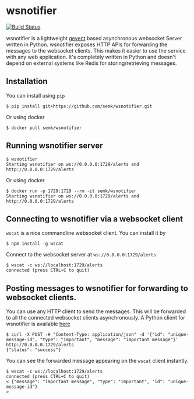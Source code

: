 # wsnotifier

[![Build Status](https://travis-ci.org/semk/wsnotifier.svg?branch=master)](https://travis-ci.org/semk/wsnotifier)

wsnotifier is a lightweight [gevent](http://www.gevent.org/) based asynchronous websocket Server written in Python. wsnotifier exposes HTTP APIs for forwarding the messages to the websocket clients. This makes it easier to use the service with any web application. It's completely written in Python and doesn't depend on external systems like Redis for storing/retrieving messages.

## Installation

You can install using `pip`

	$ pip install git+https://github.com/semk/wsnotifier.git

Or using docker

	$ docker pull semk/wsnotifier

## Running wsnotifier server

	$ wsnotifier
	Starting wsnotifier on ws://0.0.0.0:1729/alerts and http://0.0.0.0:1729/alerts

Or using docker

	$ docker run -p 1729:1729 --rm -it semk/wsnotifier
	Starting wsnotifier on ws://0.0.0.0:1729/alerts and http://0.0.0.0:1729/alerts

## Connecting to wsnotifier via a websocket client

`wscat` is a nice commandline websocket client. You can install it by

	$ npm install -g wscat

Connect to the websocket server at `ws://0.0.0.0:1729/alerts`

	$ wscat -c ws://localhost:1729/alerts
	connected (press CTRL+C to quit)

## Posting messages to wsnotifier for forwarding to websocket clients.

You can use any HTTP client to send the messages. This will be forwarded to all the connected websocket clients asynchronously. A Python client for wsnotifier is available [here](wsnotifier/notify.py)

	$ curl -X POST -H "Content-Type: application/json" -d '{"id": "unique-message-id", "type": "important", "message": "important message"}' http://0.0.0.0:1729/alerts
	{"status": "success"}

You can see the forwarded message appearing on the `wscat` client instantly.

	$ wscat -c ws://localhost:1729/alerts
	connected (press CTRL+C to quit)
	< {"message": "important message", "type": "important", "id": "unique-message-id"}
	>
